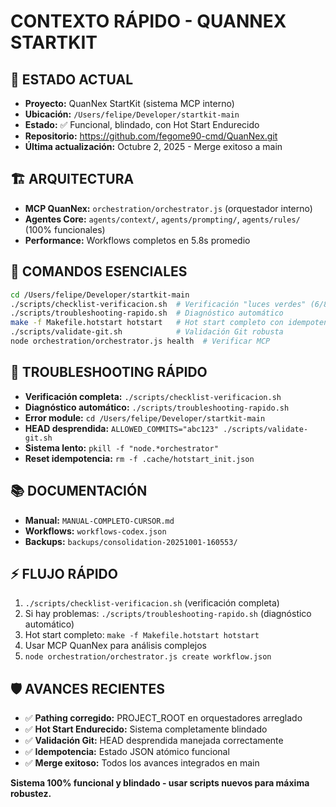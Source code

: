 # CONTEXTO RÁPIDO - QUANNEX STARTKIT

## 🎯 ESTADO ACTUAL
- **Proyecto:** QuanNex StartKit (sistema MCP interno)
- **Ubicación:** `/Users/felipe/Developer/startkit-main`
- **Estado:** ✅ Funcional, blindado, con Hot Start Endurecido
- **Repositorio:** https://github.com/fegome90-cmd/QuanNex.git
- **Última actualización:** Octubre 2, 2025 - Merge exitoso a main

## 🏗️ ARQUITECTURA
- **MCP QuanNex:** `orchestration/orchestrator.js` (orquestador interno)
- **Agentes Core:** `agents/context/`, `agents/prompting/`, `agents/rules/` (100% funcionales)
- **Performance:** Workflows completos en 5.8s promedio

## 🔧 COMANDOS ESENCIALES
```bash
cd /Users/felipe/Developer/startkit-main
./scripts/checklist-verificacion.sh  # Verificación "luces verdes" (6/8 pasando)
./scripts/troubleshooting-rapido.sh  # Diagnóstico automático
make -f Makefile.hotstart hotstart   # Hot start completo con idempotencia
./scripts/validate-git.sh            # Validación Git robusta
node orchestration/orchestrator.js health  # Verificar MCP
```

## 🚨 TROUBLESHOOTING RÁPIDO
- **Verificación completa:** `./scripts/checklist-verificacion.sh`
- **Diagnóstico automático:** `./scripts/troubleshooting-rapido.sh`
- **Error module:** `cd /Users/felipe/Developer/startkit-main`
- **HEAD desprendida:** `ALLOWED_COMMITS="abc123" ./scripts/validate-git.sh`
- **Sistema lento:** `pkill -f "node.*orchestrator"`
- **Reset idempotencia:** `rm -f .cache/hotstart_init.json`

## 📚 DOCUMENTACIÓN
- **Manual:** `MANUAL-COMPLETO-CURSOR.md`
- **Workflows:** `workflows-codex.json`
- **Backups:** `backups/consolidation-20251001-160553/`

## ⚡ FLUJO RÁPIDO
1. `./scripts/checklist-verificacion.sh` (verificación completa)
2. Si hay problemas: `./scripts/troubleshooting-rapido.sh` (diagnóstico automático)
3. Hot start completo: `make -f Makefile.hotstart hotstart`
4. Usar MCP QuanNex para análisis complejos
5. `node orchestration/orchestrator.js create workflow.json`

## 🛡️ AVANCES RECIENTES
- ✅ **Pathing corregido:** PROJECT_ROOT en orquestadores arreglado
- ✅ **Hot Start Endurecido:** Sistema completamente blindado
- ✅ **Validación Git:** HEAD desprendida manejada correctamente
- ✅ **Idempotencia:** Estado JSON atómico funcional
- ✅ **Merge exitoso:** Todos los avances integrados en main

**Sistema 100% funcional y blindado - usar scripts nuevos para máxima robustez.**
